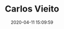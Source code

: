 ---
layout: 'layouts/proxecto.njk'
title: Carlos Vieito
description: Activista dixital da lingua.
img: /img/comunidade/Instagram_en_galego.webp
date: 2020-04-11 15:09:59
platform: youtube
type: proxecto
tags:
  - asociado
  - youtube
  - entrevistas
  - lingua
  - activismo
redes:
  youtube: https://www.youtube.com/channel/UC2kA-gyYqV_cUdOeQMg6tqQ
  twitter: https://twitter.com/comumola
#  twitter: https://twitter.com/chio_en_galego
  instagram: https://www.instagram.com/comumola/
#  instagram: https://www.instagram.com/instaengalego
  tiktok: https://www.tiktok.com/@comumola
#  tiktok: https://www.tiktok.com/@tiktokengalego
  link: https://linktr.ee/comumola

---